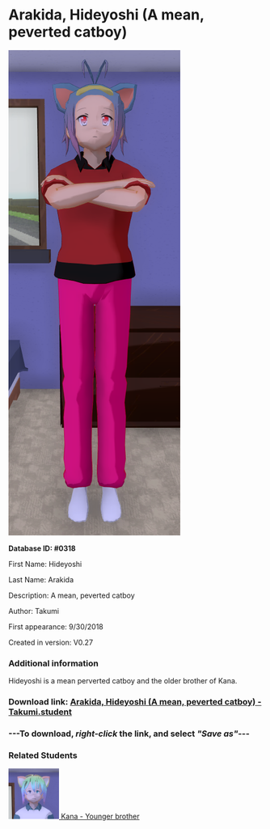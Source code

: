 # Arakida, Hideyoshi (A mean, peverted catboy)

<img src="../../Files/Images/Arakida, Hideyoshi (A mean, peverted catboy).png" title="Arakida, Hideyoshi (A mean, peverted catboy) - Takumi">

**Database ID: #0318**

First Name: Hideyoshi

Last Name: Arakida

Description: A mean, peverted catboy

Author: Takumi

First appearance: 9/30/2018

Created in version: V0.27

### Additional information

Hideyoshi is a mean perverted catboy and the older brother of Kana.

### Download link: <a href="https://raw.githubusercontent.com/Arbiter1223/Daigaku-Gurashi-Custom-Students/master/Files/Student%20Files/Arakida%2C%20Hideyoshi%20(A%20mean%2C%20peverted%20catboy)%20-%20Takumi.student">Arakida, Hideyoshi (A mean, peverted catboy) - Takumi.student</a>

### ---**To download, _right-click_ the link, and select _"Save as"_**---

### Related Students

<a href="Arakida, Kana (An idiotic tsundere catboy).md"><img src="../../Files/Thumbs/Arakida, Kana (An idiotic tsundere catboy).png" height="100" width="100" title="Arakida, Kana (An idiotic tsundere catboy) - Takumi, V1.00"></a><a href="Arakida, Kana (An idiotic tsundere catboy).md"> Kana - Younger brother</a>

